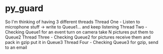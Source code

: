# py_guard
So I'm thinking of having 3 different threads  Thread One - Listen to microphone stuff -> write to Queue1... and keep listening Thread Two - Checking Queue1 for an event turn on camera take N pictures put them to Queue2 Thread Three - Checking Queue2 for pictures receive them and pack in gzip put it in Queue3 Thread Four - Checking Queue3 for gzip, send to an email
